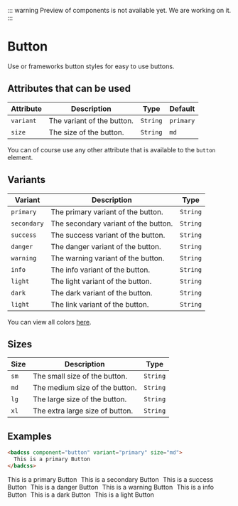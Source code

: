 ::: warning
Preview of components is not available yet. We are working on it.
:::

# Button

Use or frameworks button styles for easy to use buttons.

## Attributes that can be used

| Attribute | Description                | Type     | Default   |
| --------- | -------------------------- | -------- | --------- |
| `variant` | The variant of the button. | `String` | `primary` |
| `size`    | The size of the button.    | `String` | `md`      |

You can of course use any other attribute that is available to the `button` element.

## Variants

| Variant     | Description                          | Type     |
| ----------- | ------------------------------------ | -------- |
| `primary`   | The primary variant of the button.   | `String` |
| `secondary` | The secondary variant of the button. | `String` |
| `success`   | The success variant of the button.   | `String` |
| `danger`    | The danger variant of the button.    | `String` |
| `warning`   | The warning variant of the button.   | `String` |
| `info`      | The info variant of the button.      | `String` |
| `light`     | The light variant of the button.     | `String` |
| `dark`      | The dark variant of the button.      | `String` |
| `light`     | The link variant of the button.      | `String` |

You can view all colors [here](/docs/colors).

## Sizes

| Size | Description                     | Type     |
| ---- | ------------------------------- | -------- |
| `sm` | The small size of the button.   | `String` |
| `md` | The medium size of the button.  | `String` |
| `lg` | The large size of the button.   | `String` |
| `xl` | The extra large size of button. | `String` |

## Examples

```html
<badcss component="button" variant="primary" size="md">
  This is a primary Button
</badcss>
```

<badcss component="button" variant="primary" size="md">
  This is a primary Button
</badcss>

<badcss component="button" variant="secondary" size="md" style="margin-left: 5px">
  This is a secondary Button
</badcss>

<badcss component="button" variant="success" size="md" style="margin-left: 5px">
  This is a success Button
</badcss>

<badcss component="button" variant="danger" size="md" style="margin-left: 5px">
  This is a danger Button
</badcss>

<badcss component="button" variant="warning" size="md" style="margin-left: 5px">
  This is a warning Button
</badcss>

<badcss component="button" variant="info" size="md" style="margin-left: 5px; margin-top: 5px">
  This is a info Button
</badcss>

<badcss component="button" variant="dark" size="md" style="margin-left: 5px; margin-top: 5px">
  This is a dark Button
</badcss>

<badcss component="button" variant="light" size="md" style="margin-left: 5px; margin-top: 5px">
  This is a light Button
</badcss>
